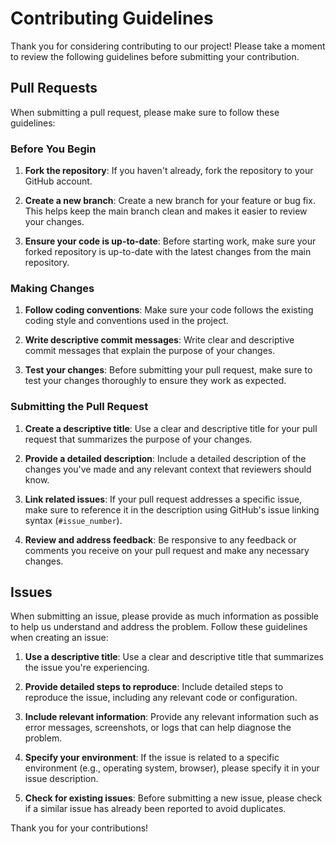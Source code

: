 # Contributing Guidelines

Thank you for considering contributing to our project! Please take a moment to
review the following guidelines before submitting your contribution.

## Pull Requests

When submitting a pull request, please make sure to follow these guidelines:

### Before You Begin

1. **Fork the repository**: If you haven't already, fork the repository to your
   GitHub account.

2. **Create a new branch**: Create a new branch for your feature or bug fix.
   This helps keep the main branch clean and makes it easier to review your
   changes.

3. **Ensure your code is up-to-date**: Before starting work, make sure your
   forked repository is up-to-date with the latest changes from the main
   repository.

### Making Changes

1. **Follow coding conventions**: Make sure your code follows the existing
   coding style and conventions used in the project.

2. **Write descriptive commit messages**: Write clear and descriptive commit
   messages that explain the purpose of your changes.

3. **Test your changes**: Before submitting your pull request, make sure to test
   your changes thoroughly to ensure they work as expected.

### Submitting the Pull Request

1. **Create a descriptive title**: Use a clear and descriptive title for your
   pull request that summarizes the purpose of your changes.

2. **Provide a detailed description**: Include a detailed description of the
   changes you've made and any relevant context that reviewers should know.

3. **Link related issues**: If your pull request addresses a specific issue,
   make sure to reference it in the description using GitHub's issue linking
   syntax (`#issue_number`).

4. **Review and address feedback**: Be responsive to any feedback or comments
   you receive on your pull request and make any necessary changes.

## Issues

When submitting an issue, please provide as much information as possible to help
us understand and address the problem. Follow these guidelines when creating an
issue:

1. **Use a descriptive title**: Use a clear and descriptive title that
   summarizes the issue you're experiencing.

2. **Provide detailed steps to reproduce**: Include detailed steps to reproduce
   the issue, including any relevant code or configuration.

3. **Include relevant information**: Provide any relevant information such as
   error messages, screenshots, or logs that can help diagnose the problem.

4. **Specify your environment**: If the issue is related to a specific
   environment (e.g., operating system, browser), please specify it in your
   issue description.

5. **Check for existing issues**: Before submitting a new issue, please check if
   a similar issue has already been reported to avoid duplicates.

Thank you for your contributions!
